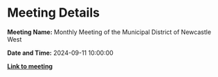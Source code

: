 # Meeting Details

**Meeting Name:** Monthly Meeting of the Municipal District of Newcastle West

**Date and Time:** 2024-09-11 10:00:00

**<a href="https://www.limerick.ie/council/whats-on/monthly-meeting-of-the-municipal-district-of-newcastle-west-16" target="_blank">Link to meeting</a>**
